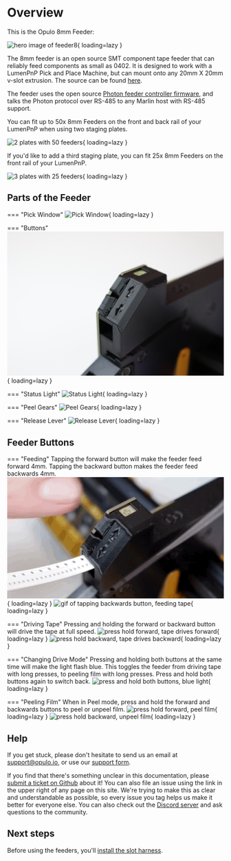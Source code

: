 # Overview

This is the Opulo 8mm Feeder:

![hero image of feeder8](img/with-arm-with-glow.png){ loading=lazy }

The 8mm feeder is an open source SMT component tape feeder that can reliably feed components as small as 0402. It is designed to work with a LumenPnP Pick and Place Machine, but can mount onto any 20mm X 20mm v-slot extrusion. The source can be found [here](https://github.com/opulo-inc/feeder).

The feeder uses the open source [Photon feeder controller firmware](https://github.com/photonfirmware/photon), and talks the Photon protocol over RS-485 to any Marlin host with RS-485 support.

You can fit up to 50x 8mm Feeders on the front and back rail of your LumenPnP when using two staging plates.

![2 plates with 50 feeders](img/2plates-50feeders.png){ loading=lazy }

If you'd like to add a third staging plate, you can fit 25x 8mm Feeders on the front rail of your LumenPnP.

![3 plates with 25 feeders](img/3plates-25feeders.png){ loading=lazy }

## Parts of the Feeder

=== "Pick Window"
    ![Pick Window](img/pick-window.JPG){ loading=lazy }

=== "Buttons"
    ![Buttons](img/buttons.JPG){ loading=lazy }

=== "Status Light"
    ![Status Light](img/indicator-light.JPG){ loading=lazy }

=== "Peel Gears"
    ![Peel Gears](img/peel-gears.JPG){ loading=lazy }

=== "Release Lever"
    ![Release Lever](img/locking-arm.JPG){ loading=lazy }

## Feeder Buttons

=== "Feeding"
    Tapping the forward button will make the feeder feed forward 4mm. Tapping the backward button makes the feeder feed backwards 4mm.
    ![gif of tapping forward button, feeding tape](img/feed-forward.gif){ loading=lazy }
    ![gif of tapping backwards button, feeding tape](img/feed-backward.gif){ loading=lazy }

=== "Driving Tape"
    Pressing and holding the forward or backward button will drive the tape at full speed.
    ![press hold forward, tape drives forward](img/drive-forward.gif){ loading=lazy }
    ![press hold backward, tape drives backward](img/drive-backward.gif){ loading=lazy }

=== "Changing Drive Mode"
    Pressing and holding both buttons at the same time will make the light flash blue. This toggles the feeder from driving tape with long presses, to peeling film with long presses. Press and hold both buttons again to switch back.
    ![press and hold both buttons, blue light](img/change-modes.gif){ loading=lazy }

=== "Peeling Film"
    When in Peel mode, press and hold the forward and backwards buttons to peel or unpeel film.
    ![press hold forward, peel film](img/peel.gif){ loading=lazy }
    ![press hold backward, unpeel film](img/unpeel.gif){ loading=lazy }

## Help

If you get stuck, please don't hesitate to send us an email at support@opulo.io, or use our [support form](https://opulo.io/pages/contact-support).

If you find that there's something unclear in this documentation, please [submit a ticket on Github](https://github.com/opulo-inc/docs) about it! You can also file an issue using the link in the upper right of any page on this site. We're trying to make this as clear and understandable as possible, so every issue you tag helps us make it better for everyone else. You can also check out the [Discord server](https://discordapp.com/invite/TCwy6De) and ask questions to the community.

## Next steps

Before using the feeders, you'll [install the slot harness](../2-install-harness/installing-the-slot-harness.md).
